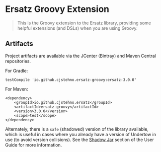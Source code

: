 # Ersatz Groovy Extension

> This is the Groovy extension to the Ersatz library, providing some helpful extensions (and DSLs) when you are using Groovy.

## Artifacts

Project artifacts are available via the JCenter (Bintray) and Maven Central repositories.

For Gradle:

    testCompile 'io.github.cjstehno.ersatz-groovy:ersatz:3.0.0'

For Maven:

    <dependency>
        <groupId>io.github.cjstehno.ersatz</groupId>
        <artifactId>ersatz-groovy</artifactId>
        <version>3.0.0</version>
        <scope>test</scope>
    </dependency>
    
Alternately, there is a `safe` (shadowed) version of the library available, which is useful in cases where you already 
have a version of Undertow in use (to avoid version collisions). See the [Shadow Jar](http://cjstehno.github.io/ersatz/guide/#_shadow_jar) 
section of the User Guide for more information.